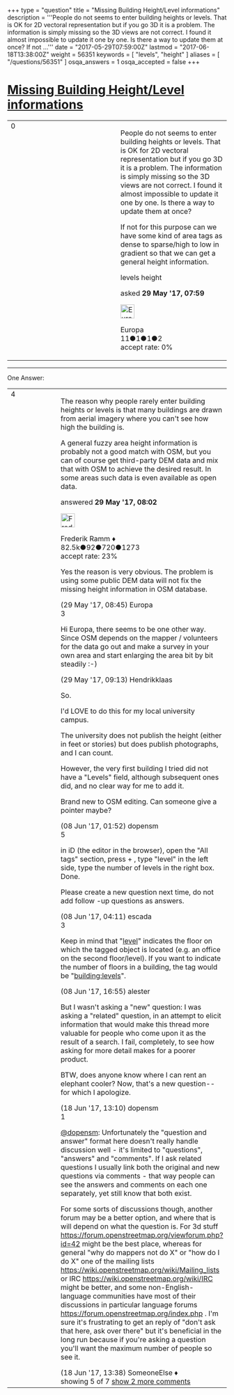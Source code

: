+++
type = "question"
title = "Missing Building Height/Level informations"
description = '''People do not seems to enter building heights or levels. That is OK for 2D vectoral representation but if you go 3D it is a problem. The information is simply missing so the 3D views are not correct. I found it almost impossible to update it one by one. Is there a way to update them at once? If not ...'''
date = "2017-05-29T07:59:00Z"
lastmod = "2017-06-18T13:38:00Z"
weight = 56351
keywords = [ "levels", "height" ]
aliases = [ "/questions/56351" ]
osqa_answers = 1
osqa_accepted = false
+++

<div class="headNormal">

# [Missing Building Height/Level informations](/questions/56351/missing-building-heightlevel-informations)

</div>

<div id="main-body">

<div id="askform">

<table id="question-table" style="width:100%;">
<colgroup>
<col style="width: 50%" />
<col style="width: 50%" />
</colgroup>
<tbody>
<tr>
<td style="width: 30px; vertical-align: top"><div class="vote-buttons">
<span id="post-56351-upvote" class="ajax-command post-vote up" rel="nofollow" title="I like this post (click again to cancel)"> </span>
<div id="post-56351-score" class="post-score" title="current number of votes">
0
</div>
<span id="post-56351-downvote" class="ajax-command post-vote down" rel="nofollow" title="I dont like this post (click again to cancel)"> </span> <span id="favorite-mark" class="ajax-command favorite-mark" rel="nofollow" title="mark/unmark this question as favorite (click again to cancel)"> </span>
<div id="favorite-count" class="favorite-count">
&#10;</div>
</div></td>
<td><div id="item-right">
<div class="question-body">
<p>People do not seems to enter building heights or levels. That is OK for 2D vectoral representation but if you go 3D it is a problem. The information is simply missing so the 3D views are not correct. I found it almost impossible to update it one by one. Is there a way to update them at once?</p>
<p>If not for this purpose can we have some kind of area tags as dense to sparse/high to low in gradient so that we can get a general height information.</p>
</div>
<div id="question-tags" class="tags-container tags">
<span class="post-tag tag-link-levels" rel="tag" title="see questions tagged &#39;levels&#39;">levels</span> <span class="post-tag tag-link-height" rel="tag" title="see questions tagged &#39;height&#39;">height</span>
</div>
<div id="question-controls" class="post-controls">
&#10;</div>
<div class="post-update-info-container">
<div class="post-update-info post-update-info-user">
<p>asked <strong>29 May '17, 07:59</strong></p>
<img src="https://secure.gravatar.com/avatar/d482cd490a32beb4b83dc3f15c6b743a?s=32&amp;d=identicon&amp;r=g" class="gravatar" width="32" height="32" alt="Europa&#39;s gravatar image" />
<p><span>Europa</span><br />
<span class="score" title="11 reputation points">11</span><span title="1 badges"><span class="badge1">●</span><span class="badgecount">1</span></span><span title="1 badges"><span class="silver">●</span><span class="badgecount">1</span></span><span title="2 badges"><span class="bronze">●</span><span class="badgecount">2</span></span><br />
<span class="accept_rate" title="Rate of the user&#39;s accepted answers">accept rate:</span> <span title="Europa has no accepted answers">0%</span></p>
</div>
</div>
<div id="comments-container-56351" class="comments-container">
&#10;</div>
<div id="comment-tools-56351" class="comment-tools">
&#10;</div>
<div class="clear">
&#10;</div>
<div id="comment-56351-form-container" class="comment-form-container">
&#10;</div>
<div class="clear">
&#10;</div>
</div></td>
</tr>
</tbody>
</table>

------------------------------------------------------------------------

<div class="tabBar">

<span id="sort-top"></span>

<div class="headQuestions">

One Answer:

</div>

</div>

<span id="56352"></span>

<div id="answer-container-56352" class="answer">

<table style="width:100%;">
<colgroup>
<col style="width: 50%" />
<col style="width: 50%" />
</colgroup>
<tbody>
<tr>
<td style="width: 30px; vertical-align: top"><div class="vote-buttons">
<span id="post-56352-upvote" class="ajax-command post-vote up" rel="nofollow" title="I like this post (click again to cancel)"> </span>
<div id="post-56352-score" class="post-score" title="current number of votes">
4
</div>
<span id="post-56352-downvote" class="ajax-command post-vote down" rel="nofollow" title="I dont like this post (click again to cancel)"> </span>
</div></td>
<td><div class="item-right">
<div class="answer-body">
<p>The reason why people rarely enter building heights or levels is that many buildings are drawn from aerial imagery where you can't see how high the building is.</p>
<p>A general fuzzy area height information is probably not a good match with OSM, but you can of course get third-party DEM data and mix that with OSM to achieve the desired result. In some areas such data is even available as open data.</p>
</div>
<div class="answer-controls post-controls">
&#10;</div>
<div class="post-update-info-container">
<div class="post-update-info post-update-info-user">
<p>answered <strong>29 May '17, 08:02</strong></p>
<img src="https://secure.gravatar.com/avatar/a2b38d937e70ab39d895d17da0dd1ba4?s=32&amp;d=identicon&amp;r=g" class="gravatar" width="32" height="32" alt="Frederik%20Ramm&#39;s gravatar image" />
<p><span>Frederik Ramm ♦</span><br />
<span class="score" title="82494 reputation points"><span>82.5k</span></span><span title="92 badges"><span class="badge1">●</span><span class="badgecount">92</span></span><span title="720 badges"><span class="silver">●</span><span class="badgecount">720</span></span><span title="1273 badges"><span class="bronze">●</span><span class="badgecount">1273</span></span><br />
<span class="accept_rate" title="Rate of the user&#39;s accepted answers">accept rate:</span> <span title="Frederik Ramm has 417 accepted answers">23%</span></p>
</div>
</div>
<div id="comments-container-56352" class="comments-container">
<span id="56353"></span>
<div id="comment-56353" class="comment">
<div id="post-56353-score" class="comment-score">
&#10;</div>
<div class="comment-text">
<p>Yes the reason is very obvious. The problem is using some public DEM data will not fix the missing height information in OSM database.</p>
</div>
<div id="comment-56353-info" class="comment-info">
<span class="comment-age">(29 May '17, 08:45)</span> <span class="comment-user userinfo">Europa</span>
</div>
</div>
<span id="56355"></span>
<div id="comment-56355" class="comment">
<div id="post-56355-score" class="comment-score">
3
</div>
<div class="comment-text">
<p>Hi Europa, there seems to be one other way. Since OSM depends on the mapper / volunteers for the data go out and make a survey in your own area and start enlarging the area bit by bit steadily :-)</p>
</div>
<div id="comment-56355-info" class="comment-info">
<span class="comment-age">(29 May '17, 09:13)</span> <span class="comment-user userinfo">Hendrikklaas</span>
</div>
</div>
<span id="56502"></span>
<div id="comment-56502" class="comment not_top_scorer">
<div id="post-56502-score" class="comment-score">
&#10;</div>
<div class="comment-text">
<p>So.</p>
<p>I'd LOVE to do this for my local university campus.</p>
<p>The university does not publish the height (either in feet or stories) but does publish photographs, and I can count.</p>
<p>However, the very first building I tried did not have a "Levels" field, although subsequent ones did, and no clear way for me to add it.</p>
<p>Brand new to OSM editing. Can someone give a pointer maybe?</p>
</div>
<div id="comment-56502-info" class="comment-info">
<span class="comment-age">(08 Jun '17, 01:52)</span> <span class="comment-user userinfo">dopensm</span>
</div>
</div>
<span id="56504"></span>
<div id="comment-56504" class="comment">
<div id="post-56504-score" class="comment-score">
5
</div>
<div class="comment-text">
<p>in iD (the editor in the browser), open the "All tags" section, press + , type "level" in the left side, type the number of levels in the right box. Done.</p>
<p>Please create a new question next time, do not add follow -up questions as answers.</p>
</div>
<div id="comment-56504-info" class="comment-info">
<span class="comment-age">(08 Jun '17, 04:11)</span> <span class="comment-user userinfo">escada</span>
</div>
</div>
<span id="56537"></span>
<div id="comment-56537" class="comment">
<div id="post-56537-score" class="comment-score">
3
</div>
<div class="comment-text">
<p>Keep in mind that "<a href="https://wiki.openstreetmap.org/wiki/Key:level">level</a>" indicates the floor on which the tagged object is located (e.g. an office on the second floor/level). If you want to indicate the number of floors in a building, the tag would be "<a href="https://wiki.openstreetmap.org/wiki/Key:building:levels">building:levels</a>".</p>
</div>
<div id="comment-56537-info" class="comment-info">
<span class="comment-age">(08 Jun '17, 16:55)</span> <span class="comment-user userinfo">alester</span>
</div>
</div>
<span id="56659"></span>
<div id="comment-56659" class="comment not_top_scorer">
<div id="post-56659-score" class="comment-score">
&#10;</div>
<div class="comment-text">
<p>But I wasn't asking a "new" question: I was asking a "related" question, in an attempt to elicit information that would make this thread more valuable for people who come upon it as the result of a search. I fail, completely, to see how asking for more detail makes for a poorer product.</p>
<p>BTW, does anyone know where I can rent an elephant cooler? Now, that's a new question--for which I apologize.</p>
</div>
<div id="comment-56659-info" class="comment-info">
<span class="comment-age">(18 Jun '17, 13:10)</span> <span class="comment-user userinfo">dopensm</span>
</div>
</div>
<span id="56661"></span>
<div id="comment-56661" class="comment">
<div id="post-56661-score" class="comment-score">
1
</div>
<div class="comment-text">
<p><a href="https://help.openstreetmap.org/users/13802/dopensm">@dopensm</a>: Unfortunately the "question and answer" format here doesn't really handle discussion well - it's limited to "questions", "answers" and "comments". If I ask related questions I usually link both the original and new questions via comments - that way people can see the answers and comments on each one separately, yet still know that both exist.</p>
<p>For some sorts of discussions though, another forum may be a better option, and where that is will depend on what the question is. For 3d stuff <a href="https://forum.openstreetmap.org/viewforum.php?id=42">https://forum.openstreetmap.org/viewforum.php?id=42</a> might be the best place, whereas for general "why do mappers not do X" or "how do I do X" one of the mailing lists <a href="https://wiki.openstreetmap.org/wiki/Mailing_lists">https://wiki.openstreetmap.org/wiki/Mailing_lists</a> or IRC <a href="https://wiki.openstreetmap.org/wiki/IRC">https://wiki.openstreetmap.org/wiki/IRC</a> might be better, and some non-English-language communities have most of their discussions in particular language forums <a href="https://forum.openstreetmap.org/index.php">https://forum.openstreetmap.org/index.php</a> . I'm sure it's frustrating to get an reply of "don't ask that here, ask over there" but it's beneficial in the long run because if you're asking a question you'll want the maximum number of people so see it.</p>
</div>
<div id="comment-56661-info" class="comment-info">
<span class="comment-age">(18 Jun '17, 13:38)</span> <span class="comment-user userinfo">SomeoneElse ♦</span>
</div>
</div>
</div>
<div id="comment-tools-56352" class="comment-tools">
<span class="comments-showing"> showing 5 of 7 </span> <a href="#" class="show-all-comments-link">show 2 more comments</a>
</div>
<div class="clear">
&#10;</div>
<div id="comment-56352-form-container" class="comment-form-container">
&#10;</div>
<div class="clear">
&#10;</div>
</div></td>
</tr>
</tbody>
</table>

</div>

<div class="paginator-container-left">

</div>

</div>

</div>

